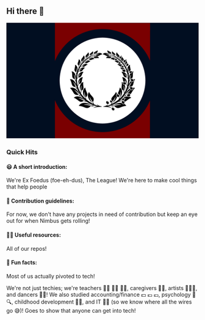 ## Hi there 👋

![FoedusFlag](profile/Foedus_Flag.jpg)

### Quick Hits

#### 😃 A short introduction:
We're Ex Foedus (foe-eh-dus), The League! We're here to make cool things that help people

#### 🌈 Contribution guidelines:
For now, we don't have any projects in need of contribution but keep an eye out for when Nimbus gets rolling!

#### 👩‍💻 Useful resources:
All of our repos!

#### 🍿 Fun facts:
Most of us actually pivoted to tech! 

We're not just techies; we're teachers 👨‍🏫 🧑‍🏫 👩‍🏫, caregivers 🫶🧒, artists 🎨🧑‍🎨, and dancers 🕺💃!
We also studied accounting/finance 💵 💶 💷, psychology 🧠🔍, childhood development 👶⏫, and IT 🧑‍💻 (so we know where all the wires go 😅)!
Goes to show that anyone can get into tech!
